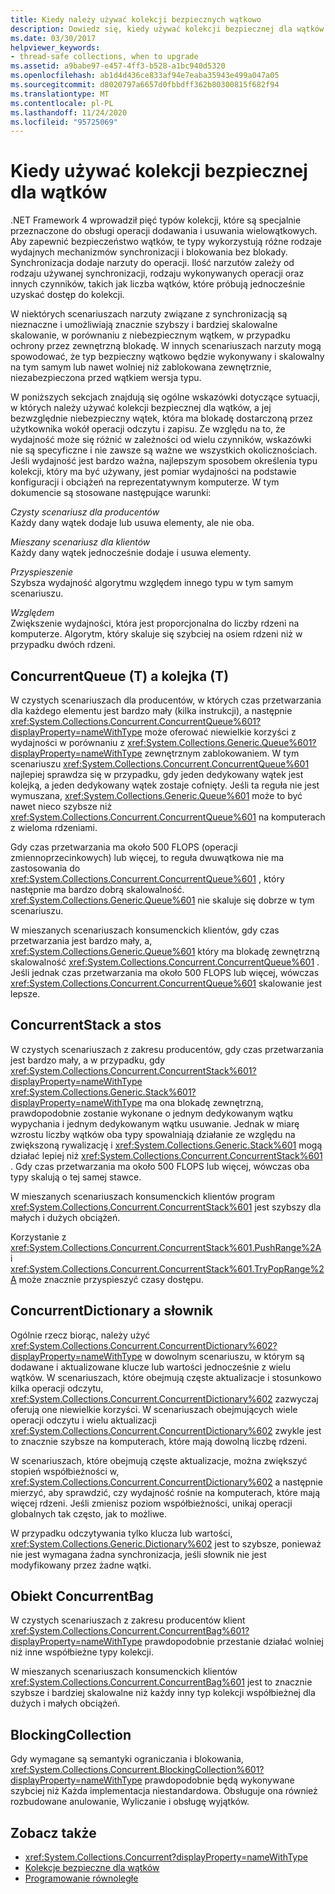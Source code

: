 ```yaml
---
title: Kiedy należy używać kolekcji bezpiecznych wątkowo
description: Dowiedz się, kiedy używać kolekcji bezpiecznej dla wątków w programie .NET. Istnieją 5 typów kolekcji, które są specjalnie przeznaczone do obsługi wielowątkowych Dodaj & operacji usuwania.
ms.date: 03/30/2017
helpviewer_keywords:
- thread-safe collections, when to upgrade
ms.assetid: a9babe97-e457-4ff3-b528-a1bc940d5320
ms.openlocfilehash: ab1d4d436ce833af94e7eaba35943e499a047a05
ms.sourcegitcommit: d8020797a6657d0fbbdff362b80300815f682f94
ms.translationtype: MT
ms.contentlocale: pl-PL
ms.lasthandoff: 11/24/2020
ms.locfileid: "95725069"
---
```

# <a name="when-to-use-a-thread-safe-collection"></a>Kiedy używać kolekcji bezpiecznej dla wątków

.NET Framework 4 wprowadził pięć typów kolekcji, które są specjalnie przeznaczone do obsługi operacji dodawania i usuwania wielowątkowych. Aby zapewnić bezpieczeństwo wątków, te typy wykorzystują różne rodzaje wydajnych mechanizmów synchronizacji i blokowania bez blokady. Synchronizacja dodaje narzuty do operacji. Ilość narzutów zależy od rodzaju używanej synchronizacji, rodzaju wykonywanych operacji oraz innych czynników, takich jak liczba wątków, które próbują jednocześnie uzyskać dostęp do kolekcji.  
  
 W niektórych scenariuszach narzuty związane z synchronizacją są nieznaczne i umożliwiają znacznie szybszy i bardziej skalowalne skalowanie, w porównaniu z niebezpiecznym wątkem, w przypadku ochrony przez zewnętrzną blokadę. W innych scenariuszach narzuty mogą spowodować, że typ bezpieczny wątkowo będzie wykonywany i skalowalny na tym samym lub nawet wolniej niż zablokowana zewnętrznie, niezabezpieczona przed wątkiem wersja typu.  
  
 W poniższych sekcjach znajdują się ogólne wskazówki dotyczące sytuacji, w których należy używać kolekcji bezpiecznej dla wątków, a jej bezwzględnie niebezpieczny wątek, która ma blokadę dostarczoną przez użytkownika wokół operacji odczytu i zapisu. Ze względu na to, że wydajność może się różnić w zależności od wielu czynników, wskazówki nie są specyficzne i nie zawsze są ważne we wszystkich okolicznościach. Jeśli wydajność jest bardzo ważna, najlepszym sposobem określenia typu kolekcji, który ma być używany, jest pomiar wydajności na podstawie konfiguracji i obciążeń na reprezentatywnym komputerze. W tym dokumencie są stosowane następujące warunki:  
  
 *Czysty scenariusz dla producentów*\
 Każdy dany wątek dodaje lub usuwa elementy, ale nie oba.  
  
 *Mieszany scenariusz dla klientów*\
 Każdy dany wątek jednocześnie dodaje i usuwa elementy.  
  
 *Przyspieszenie*\
 Szybsza wydajność algorytmu względem innego typu w tym samym scenariuszu.  
  
 *Względem*\
 Zwiększenie wydajności, która jest proporcjonalna do liczby rdzeni na komputerze. Algorytm, który skaluje się szybciej na osiem rdzeni niż w przypadku dwóch rdzeni.  
  
## <a name="concurrentqueuet-vs-queuet"></a>ConcurrentQueue (T) a kolejka (T)  

 W czystych scenariuszach dla producentów, w których czas przetwarzania dla każdego elementu jest bardzo mały (kilka instrukcji), a następnie <xref:System.Collections.Concurrent.ConcurrentQueue%601?displayProperty=nameWithType> może oferować niewielkie korzyści z wydajności w porównaniu z <xref:System.Collections.Generic.Queue%601?displayProperty=nameWithType> zewnętrznym zablokowaniem. W tym scenariuszu <xref:System.Collections.Concurrent.ConcurrentQueue%601> najlepiej sprawdza się w przypadku, gdy jeden dedykowany wątek jest kolejką, a jeden dedykowany wątek zostaje cofnięty. Jeśli ta reguła nie jest wymuszana, <xref:System.Collections.Generic.Queue%601> może to być nawet nieco szybsze niż <xref:System.Collections.Concurrent.ConcurrentQueue%601> na komputerach z wieloma rdzeniami.  
  
 Gdy czas przetwarzania ma około 500 FLOPS (operacji zmiennoprzecinkowych) lub więcej, to reguła dwuwątkowa nie ma zastosowania do <xref:System.Collections.Concurrent.ConcurrentQueue%601> , który następnie ma bardzo dobrą skalowalność. <xref:System.Collections.Generic.Queue%601> nie skaluje się dobrze w tym scenariuszu.  
  
 W mieszanych scenariuszach konsumenckich klientów, gdy czas przetwarzania jest bardzo mały, a, <xref:System.Collections.Generic.Queue%601> który ma blokadę zewnętrzną skalowalność <xref:System.Collections.Concurrent.ConcurrentQueue%601> . Jeśli jednak czas przetwarzania ma około 500 FLOPS lub więcej, wówczas <xref:System.Collections.Concurrent.ConcurrentQueue%601> skalowanie jest lepsze.  
  
## <a name="concurrentstack-vs-stack"></a>ConcurrentStack a stos  

 W czystych scenariuszach z zakresu producentów, gdy czas przetwarzania jest bardzo mały, a w przypadku, gdy <xref:System.Collections.Concurrent.ConcurrentStack%601?displayProperty=nameWithType> <xref:System.Collections.Generic.Stack%601?displayProperty=nameWithType> ma ona blokadę zewnętrzną, prawdopodobnie zostanie wykonane o jednym dedykowanym wątku wypychania i jednym dedykowanym wątku usuwanie. Jednak w miarę wzrostu liczby wątków oba typy spowalniają działanie ze względu na zwiększoną rywalizację i <xref:System.Collections.Generic.Stack%601> mogą działać lepiej niż <xref:System.Collections.Concurrent.ConcurrentStack%601> . Gdy czas przetwarzania ma około 500 FLOPS lub więcej, wówczas oba typy skalują o tej samej stawce.  
  
 W mieszanych scenariuszach konsumenckich klientów program <xref:System.Collections.Concurrent.ConcurrentStack%601> jest szybszy dla małych i dużych obciążeń.  
  
 Korzystanie z <xref:System.Collections.Concurrent.ConcurrentStack%601.PushRange%2A> i <xref:System.Collections.Concurrent.ConcurrentStack%601.TryPopRange%2A> może znacznie przyspieszyć czasy dostępu.  
  
## <a name="concurrentdictionary-vs-dictionary"></a>ConcurrentDictionary a słownik  

 Ogólnie rzecz biorąc, należy użyć <xref:System.Collections.Concurrent.ConcurrentDictionary%602?displayProperty=nameWithType> w dowolnym scenariuszu, w którym są dodawane i aktualizowane klucze lub wartości jednocześnie z wielu wątków. W scenariuszach, które obejmują częste aktualizacje i stosunkowo kilka operacji odczytu, <xref:System.Collections.Concurrent.ConcurrentDictionary%602> zazwyczaj oferują one niewielkie korzyści. W scenariuszach obejmujących wiele operacji odczytu i wielu aktualizacji <xref:System.Collections.Concurrent.ConcurrentDictionary%602> zwykle jest to znacznie szybsze na komputerach, które mają dowolną liczbę rdzeni.  
  
 W scenariuszach, które obejmują częste aktualizacje, można zwiększyć stopień współbieżności w, <xref:System.Collections.Concurrent.ConcurrentDictionary%602> a następnie mierzyć, aby sprawdzić, czy wydajność rośnie na komputerach, które mają więcej rdzeni. Jeśli zmienisz poziom współbieżności, unikaj operacji globalnych tak często, jak to możliwe.  
  
 W przypadku odczytywania tylko klucza lub wartości, <xref:System.Collections.Generic.Dictionary%602> jest to szybsze, ponieważ nie jest wymagana żadna synchronizacja, jeśli słownik nie jest modyfikowany przez żadne wątki.  
  
## <a name="concurrentbag"></a>Obiekt ConcurrentBag  

 W czystych scenariuszach z zakresu producentów klient <xref:System.Collections.Concurrent.ConcurrentBag%601?displayProperty=nameWithType> prawdopodobnie przestanie działać wolniej niż inne współbieżne typy kolekcji.  
  
 W mieszanych scenariuszach konsumenckich klientów <xref:System.Collections.Concurrent.ConcurrentBag%601> jest to znacznie szybsze i bardziej skalowalne niż każdy inny typ kolekcji współbieżnej dla dużych i małych obciążeń.  
  
## <a name="blockingcollection"></a>BlockingCollection  

 Gdy wymagane są semantyki ograniczania i blokowania, <xref:System.Collections.Concurrent.BlockingCollection%601?displayProperty=nameWithType> prawdopodobnie będą wykonywane szybciej niż Każda implementacja niestandardowa. Obsługuje ona również rozbudowane anulowanie, Wyliczanie i obsługę wyjątków.  
  
## <a name="see-also"></a>Zobacz także

- <xref:System.Collections.Concurrent?displayProperty=nameWithType>
- [Kolekcje bezpieczne dla wątków](index.md)
- [Programowanie równoległe](../../parallel-programming/index.md)
